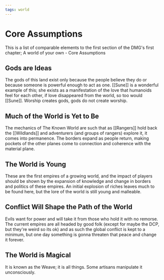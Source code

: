 ```yaml
---
tags: world
---
```

# Core Assumptions

This is a list of comparable elements to the first section of the DMG's first chapter; A world of your own - Core Assumptions

## Gods are Ideas

The gods of this land exist only because the people believe they do or because someone is powerful enough to act as one. [[Sune]] is a wonderful example of this; she exists as a manifestation of the love that humanoids feel for each other, if love disappeared from the world, so too would [[Sune]]. Worship creates gods, gods do not create worship.

## Much of the World is Yet to Be

The mechanics of The Known World are such that as [[Rangers]] hold back the [[Wildlands]] and adventurers (and groups of rangers) explore it, it comes into permanence. The borders expand as people return, making pockets of the other planes come to connection and coherence with the material plane.

## The World is Young

These are the first empires of a growing world, and the impact of players should be shown by the expansion of knowledge and change in borders and politics of these empires. An initial explosion of riches leaves much to be found here, but the lore of the world is still young and malleable.

## Conflict Will Shape the Path of the World

Evils want for power and will take it from those who hold it with no remorse. The current empires are all headed by good folk (except for maybe the DCP, but they're weird so its ok) and as such the global conflict is kept to a minimum, but one day something is gonna threaten that peace and change it forever.

## The World is Magical

It is known as the Weave; it is all things. Some artisans manipulate it unconsciously.


